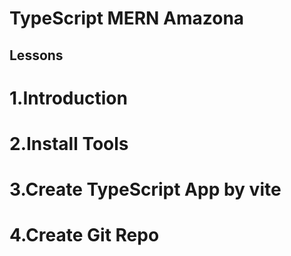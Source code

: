 # TypeScript MERN Amazona

## Lessons
# 1.Introduction  
# 2.Install Tools  
# 3.Create TypeScript App by vite  
# 4.Create Git Repo  